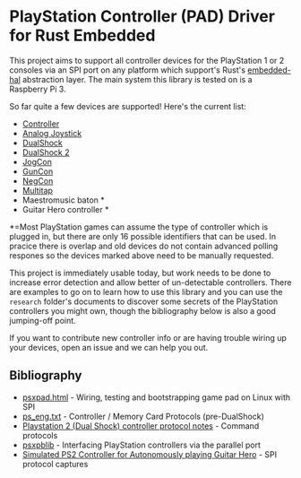 # PlayStation Controller (PAD) Driver for Rust Embedded

This project aims to support all controller devices for the PlayStation 1 or 2
consoles via an SPI port on any platform which support's Rust's
[embedded-hal](https://github.com/japaric/embedded-hal) abstraction layer. The
main system this library is tested on is a Raspberry Pi 3.

So far quite a few devices are supported! Here's the current list:

* [Controller](https://en.wikipedia.org/wiki/PlayStation_Controller)
* [Analog Joystick](https://en.wikipedia.org/wiki/PlayStation_Analog_Joystick)
* [DualShock](https://en.wikipedia.org/wiki/DualShock)
* [DualShock 2](https://en.wikipedia.org/wiki/DualShock)
* [JogCon](https://en.wikipedia.org/wiki/Jogcon)
* [GunCon](https://en.wikipedia.org/wiki/GunCon)
* [NegCon](https://en.wikipedia.org/wiki/NeGcon)
* [Multitap](https://en.wikipedia.org/wiki/PlayStation_Multitap)
* Maestromusic baton *
* Guitar Hero controller *

*=Most PlayStation games can assume the type of controller which is plugged in,
but there are only 16 possible identifiers that can be used. In pracice there is
overlap and old devices do not contain advanced polling respones so the devices
marked above need to be manually requested.

This project is immediately usable today, but work needs to be done to increase
error detection and allow better of un-detectable controllers. There are
examples to go on to learn how to use this library and you can use the
`research` folder's documents to discover some secrets of the PlayStation
controllers you might own, though the bibliography below is also a good
jumping-off point.

If you want to contribute new controller info or are having trouble wiring up
your devices, open an issue and we can help you out.

## Bibliography

* [psxpad.html](http://domisan.sakura.ne.jp/article/psxpad/psxpad.html) - Wiring, testing and bootstrapping game pad on Linux with SPI
* [ps_eng.txt](http://kaele.com/~kashima/games/ps_eng.txt) - Controller / Memory Card Protocols (pre-DualShock)
* [Playstation 2 (Dual Shock) controller protocol notes](https://gist.github.com/scanlime/5042071) - Command protocols
* [psxpblib](http://www.debaser.force9.co.uk/psxpblib/) - Interfacing PlayStation controllers via the parallel port
* [Simulated PS2 Controller for Autonomously playing Guitar Hero](http://procrastineering.blogspot.ca/2010/12/simulated-ps2-controller-for.html) - SPI protocol captures

